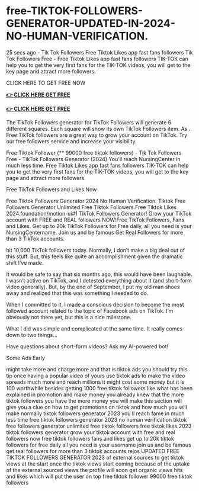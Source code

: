 # free-TIKTOK-FOLLOWERS-GENERATOR-UPDATED-IN-2024-NO-HUMAN-VERIFICATION.

25 secs ago - Tik Tok Followers Free Tiktok Likes app fast fans followers Tik Tok Followers Free - Free Tiktok Likes app fast fans followers TIK-TOK can help you to get the very first fans for the TIK-TOK videos, you will get to the key page and attract more followers.

CLICK HERE TO GET FREE NOW



**[👉 CLICK HERE GET FREE](https://tinyurl.com/3r3hmtxp)**

**[👉 CLICK HERE GET FREE](https://tinyurl.com/3r3hmtxp)**




The TikTok Followers generator for TikTok Followers will generate 6 different squares. Each square will show its own TikTok Followers item. As .. Free TikTok followers are a great way to grow your account on TikTok. Try our free followers service and increase your visibility.

Free Tiktok Follower (** 99000 free tiktok followers) - Tik Tok Followers Free - TikTok Followers Generator (2024) You'll reach NursingCenter in much less time. Free Tiktok Likes app fast fans followers TIK-TOK can help you to get the very first fans for the TIK-TOK videos, you will get to the key page and attract more followers.

Free TikTok Followers and Likes Now

Free Tiktok Followers Generator 2024 No Human Verification. Tiktok Free Followers Generator Unlimited Free Tiktok Followers.Free Tiktok Likes 2024.foundation/motion-ui#1 TikTok Followers Generator! Grow your TikTok account with FREE and REAL followers NOW!Free TikTok Followers, Fans and Likes. Get up to 20k TikTok Followers for Free daily, all you need is your NursingCentername. Join us and be famous Get Real Followers for more than 3 TikTok accounts.

hit 10,000 TikTok followers today. Normally, I don’t make a big deal out of this stuff. But, this feels like quite an accomplishment given the dramatic shift I’ve made.

It would be safe to say that six months ago, this would have been laughable. I wasn’t active on TikTok, and I detested everything about it (and short-form video generally). But, by the end of September, I put my old man shoes away and realized that this was something I needed to do.

When I committed to it, I made a conscious decision to become the most followed account related to the topic of Facebook ads on TikTok. I’m obviously not there yet, but this is a nice milestone.

What I did was simple and complicated at the same time. It really comes down to two things…

Have questions about short-form videos? Ask my AI-powered bot!

Some Ads Early

might take more and charge more and that is tiktok ads you should try this tip once having a popular video of yours use tiktok ads to make the video spreads much more and reach millions it might cost some money but it is 100 worthwhile besides getting 1000 free tiktok followers like what has been explained in promotion and make money you already knew that the more tiktok followers you have the more money you will make this section will give you a clue on how to get promotions on tiktok and how much you will make normally tiktok followers generator 2023 you ll reach fame in much less time free tiktok followers generator 2023 no human verification tiktok free followers generator unlimited free tiktok followers free tiktok likes 2023 tiktok followers generator grow your tiktok account with free and real followers now free tiktok followers fans and likes get up to 20k tiktok followers for free daily all you need is your username join us and be famous get real followers for more than 3 tiktok accounts rejos UPDATED FREE TIKTOK FOLLOWERS GENERATOR 2023 of external sources to get tiktok views at the start once the tiktok views start coming because of the uptake of the external sourced views the profile will soon get organic views hits and likes which will put the user on top free tiktok follower 99000 free tiktok followers
